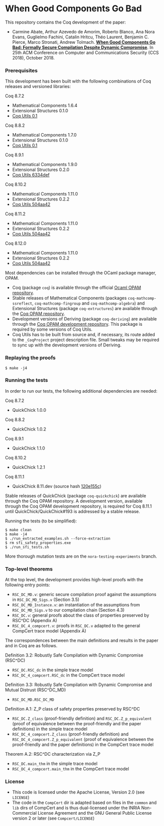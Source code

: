 # When Good Components Go Bad #

This repository contains the Coq development of the paper:
- Carmine Abate, Arthur Azevedo de Amorim, Roberto Blanco, Ana Nora Evans,
  Guglielmo Fachini, Catalin Hritcu, Théo Laurent, Benjamin C. Pierce,
  Marco Stronati, Andrew Tolmach.
  **[When Good Components Go Bad: Formally Secure Compilation Despite
     Dynamic Compromise](https://arxiv.org/abs/1802.00588)**.
     In 25th ACM Conference on Computer and Communications Security
     (CCS 2018), October 2018.

### Prerequisites ###

This development has been built with the following combinations of Coq releases
and versioned libraries:

Coq 8.7.2
- Mathematical Components 1.6.4
- Extensional Structures 0.1.0
- [Coq Utils 0.1](https://github.com/arthuraa/coq-utils/releases/tag/v0.1)

Coq 8.8.2
- Mathematical Components 1.7.0
- Extensional Structures 0.1.0
- [Coq Utils 0.1](https://github.com/arthuraa/coq-utils/releases/tag/v0.1)

Coq 8.9.1
- Mathematical Components 1.9.0
- Extensional Structures 0.2.0
- [Coq Utils 6334def](https://github.com/arthuraa/coq-utils/tree/6334def1a259a3ce4285cc020f641298fc0c7420)

Coq 8.10.2
- Mathematical Components 1.11.0
- Extensional Structures 0.2.2
- [Coq Utils 504aa42](https://github.com/arthuraa/coq-utils/tree/504aa4285d631b166ae36e0f40a3a8f77cbde224)

Coq 8.11.2
- Mathematical Components 1.11.0
- Extensional Structures 0.2.2
- [Coq Utils 504aa42](https://github.com/arthuraa/coq-utils/tree/504aa4285d631b166ae36e0f40a3a8f77cbde224)

Coq 8.12.0
- Mathematical Components 1.11.0
- Extensional Structures 0.2.2
- [Coq Utils 504aa42](https://github.com/arthuraa/coq-utils/tree/504aa4285d631b166ae36e0f40a3a8f77cbde224)

Most dependencies can be installed through the OCaml package manager, OPAM.

- Coq (package `coq`) is available through the official
  [Ocaml OPAM repository](http://opam.ocaml.org/).
- Stable releases of Mathematical Components (packages `coq-mathcomp-ssreflect`,
  `coq-mathcomp-fingroup` and `coq-mathcomp-algebra`) and Extensional Structures
  (package `coq-extructures`) are available through the
  [Coq OPAM repository](https://coq.inria.fr/opam/released/).
- Development versions of Deriving (package `coq-deriving`) are available
  through the
  [Coq OPAM development repository](https://coq.inria.fr/opam/extra-dev/).
  This package is required by some versions of Coq Utils.
- Coq Utils has to be built from source and, if necessary, its route added to
  the `_CoqProject` project description file. Small tweaks may be required to
  sync up with the development versions of Deriving.

### Replaying the proofs ###

    $ make -j4

### Running the tests ###

In order to run our tests, the following additional dependencies are needed:

Coq 8.7.2
- QuickChick 1.0.0

Coq 8.8.2
- QuickChick 1.0.2

Coq 8.9.1
- QuickChick 1.1.0

Coq 8.10.2
- QuickChick 1.2.1

Coq 8.11.1
- QuickChick 8.11.dev (source hash
  [120e155c](https://github.com/QuickChick/QuickChick/tree/120e155c32e443e82a16a871706942231f60bfea))

Stable releases of QuickChick (package `coq-quickchick`) are available through
the Coq OPAM repository. A development version, available through the Coq OPAM
development repository, is required for Coq 8.11.1 until
QuickChick/QuickChick#193 is addressed by a stable release.

Running the tests (to be simplified):

    $ make clean
    $ make -j4
    $ ./run_extracted_examples.sh --force-extraction
    $ rm sfi_safety_properties.exe
    $ ./run_sfi_tests.sh

More thorough mutation tests are on the `nora-testing-experiments` branch.

### Top-level theorems ###

At the top level, the development provides high-level proofs with the following
entry points:
- `RSC_DC_MD.v`: generic secure compilation proof
  against the assumptions in `RSC_DC_MD_Sigs.v` (Section 3.5)
- `RSC_DC_MD_Instance.v`: an instantiation of the assumptions
  from `RSC_DC_MD_Sigs.v` to our compilation chain  (Section 4.3)
- `RSC_DC.v`: general proofs about the class of properties preserved
  by RSC^DC (Appendix A)
- `RSC_DC_4_compcert.v`: proofs in `RSC_DC.v` adapted to the general CompCert
  trace model (Appendix A)

The correspondences between the main definitions and results in the paper and
in Coq are as follows.

Definition 3.2: Robustly Safe Compilation with Dynamic Compromise (RSC^DC)
- `RSC_DC.RSC_dc` in the simple trace model
- `RSC_DC_4_compcert.RSC_dc` in the CompCert trace model

Definition 3.3: Robustly Safe Compilation with Dynamic Compromise and Mutual
Distrust (RSC^DC_MD)
- `RSC_DC_MD.RSC_DC_MD`

Definition A.1: Z_P class of safety properties preserved by RSC^DC
- `RSC_DC.Z_class` (proof-friendly definition)
  and `RSC_DC.Z_p_equivalent`
  (proof of equivalence between the proof-friendly and the paper definitions)
  in the simple trace model
- `RSC_DC_4_compcert.Z_class` (proof-friendly definition)
  and `RSC_DC_4_compcert.Z_p_equivalent`
  (proof of equivalence between the proof-friendly and the paper definitions)
  in the CompCert trace model

Theorem A.2: RSC^DC characterization via Z_P
- `RSC_DC.main_thm` in the simple trace model
- `RSC_DC_4_compcert.main_thm` in the CompCert trace model

### License ###
- This code is licensed under the Apache License, Version 2.0 (see `LICENSE`)
- The code in the `CompCert` dir is adapted based on files in the
  `common` and `lib` dirs of CompCert and is thus dual-licensed under
  the INRIA Non-Commercial License Agreement and the GNU General
  Public License version 2 or later (see `Compcert/LICENSE`)

